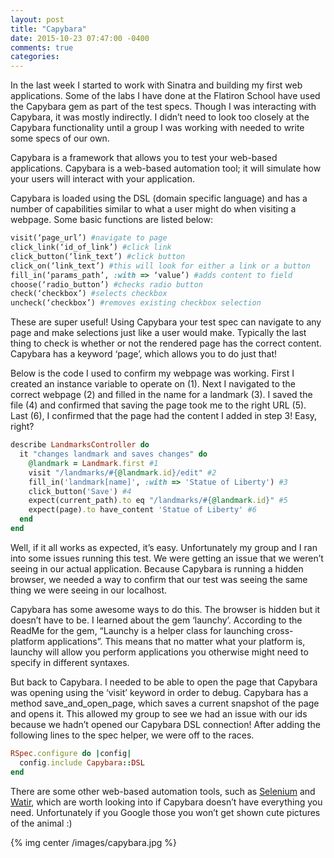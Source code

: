 ```yaml
---
layout: post
title: "Capybara"
date: 2015-10-23 07:47:00 -0400
comments: true
categories: 
---
```


In the last week I started to work with Sinatra and building my first web applications. Some of the labs I have done at the Flatiron School have used the Capybara gem as part of the test specs. Though I was interacting with Capybara, it was mostly indirectly. I didn’t need to look too closely at the Capybara functionality until a group I was working with needed to write some specs of our own. 

Capybara is a framework that allows you to test your web-based applications. Capybara is a web-based automation tool; it will simulate how your users will interact with your application. 

Capybara is loaded using the DSL (domain specific language) and has a number of capabilities similar to what a user might do when visiting a webpage. Some basic functions are listed below:
```ruby
visit(‘page_url’) #navigate to page
click_link(‘id_of_link’) #click link
click_button(‘link_text’) #click button
click_on(‘link_text’) #this will look for either a link or a button
fill_in(‘params_path’, :with => ‘value’) #adds content to field
choose(‘radio_button’) #checks radio button
check(‘checkbox’) #selects checkbox
uncheck(‘checkbox’) #removes existing checkbox selection
```
These are super useful! Using Capybara your test spec can navigate to any page and make selections just like a user would make. Typically the last thing to check is whether or not the rendered page has the correct content. Capybara has a keyword ‘page’, which allows you to do just that! 

Below is the code I used to confirm my webpage was working. First I created an instance variable to operate on (1). Next I navigated to the correct webpage (2) and filled in the name for a landmark (3). I saved the file (4) and confirmed that saving the page took me to the right URL (5). Last (6), I confirmed that the page had the content I added in step 3! Easy, right?
```ruby
describe LandmarksController do
  it "changes landmark and saves changes" do
    @landmark = Landmark.first #1
    visit "/landmarks/#{@landmark.id}/edit" #2
    fill_in('landmark[name]', :with => 'Statue of Liberty') #3
    click_button('Save') #4
    expect(current_path).to eq "/landmarks/#{@landmark.id}" #5
    expect(page).to have_content 'Statue of Liberty' #6
  end  
end
```
Well, if it all works as expected, it’s easy. Unfortunately my group and I ran into some issues running this test. We were getting an issue that we weren’t seeing in our actual application. Because Capybara is running a hidden browser, we needed a way to confirm that our test was seeing the same thing we were seeing in our localhost. 

Capybara has some awesome ways to do this. The browser is hidden but it doesn’t have to be. I learned about the gem ‘launchy’. According to the ReadMe for the gem, “Launchy is a helper class for launching cross-platform applications”. This means that no matter what your platform is, launchy will allow you perform applications you otherwise might need to specify in different syntaxes. 

But back to Capybara. I needed to be able to open the page that Capybara was opening using the ‘visit’ keyword in order to debug. Capybara has a method save_and_open_page, which saves a current snapshot of the page and opens it. This allowed my group to see we had an issue with our ids because we hadn’t opened our Capybara DSL connection! After adding the following lines to the spec helper, we were off to the races. 

```ruby
RSpec.configure do |config|
  config.include Capybara::DSL
end
```

There are some other web-based automation tools, such as    <a href = "http://www.rubydoc.info/gems/selenium-webdriver/0.0.28/Selenium/WebDriver/Driver">Selenium</a> and <a href= "http://watir.com/">Watir</a>, which are worth looking into if Capybara doesn’t have everything you need. Unfortunately if you Google those you won’t get shown cute pictures of the animal :)

{% img center /images/capybara.jpg %}




